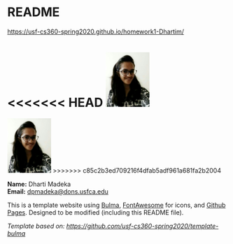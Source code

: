 # README

<https://usf-cs360-spring2020.github.io/homework1-Dhartim/>

<<<<<<< HEAD
<img src="profile.jpg" width="100" />
=======
<img src="profile.jpg" width="100">
>>>>>>> c85c2b3ed709216f4dfab5adf961a681fa2b2004

**Name:** Dharti Madeka  
**Email:** <dpmadeka@dons.usfca.edu>

This is a template website using [Bulma](https://bulma.io/), [FontAwesome](https://origin.fontawesome.com/) for icons, and [Github Pages](). Designed to be modified (including this README file).

*Template based on: <https://github.com/usf-cs360-spring2020/template-bulma>*
